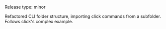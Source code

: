 Release type: minor

Refactored CLI folder structure, importing click commands from a subfolder. Follows click's complex example.